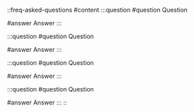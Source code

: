 ::freq-asked-questions
#content
  :::question
  #question
  Question
  
  #answer
  Answer
  :::

  :::question
  #question
  Question
  
  #answer
  Answer
  :::

  :::question
  #question
  Question
  
  #answer
  Answer
  :::

  :::question
  #question
  Question
  
  #answer
  Answer
  :::
::
